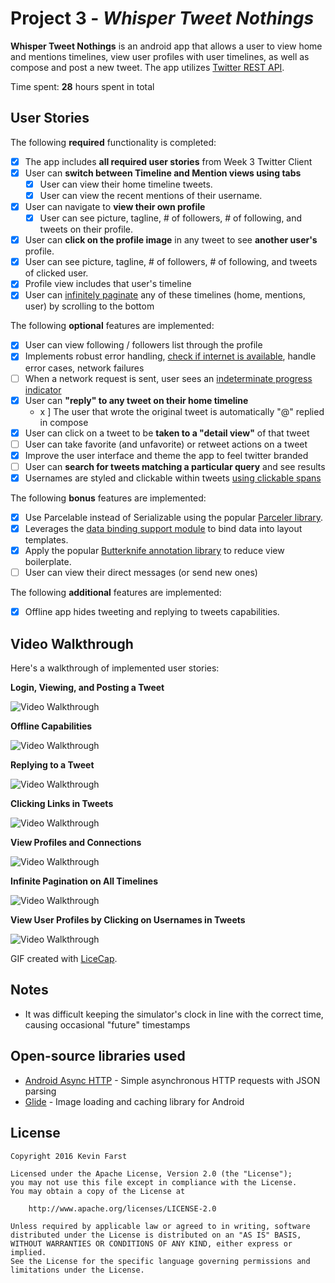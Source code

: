 # Project 3 - *Whisper Tweet Nothings*

**Whisper Tweet Nothings** is an android app that allows a user to view home and mentions timelines, view user profiles with user timelines, as well as compose and post a new tweet. The app utilizes [Twitter REST API](https://dev.twitter.com/rest/public).

Time spent: **28** hours spent in total

## User Stories

The following **required** functionality is completed:

* [x] The app includes **all required user stories** from Week 3 Twitter Client
* [x] User can **switch between Timeline and Mention views using tabs**
  * [x] User can view their home timeline tweets.
  * [x] User can view the recent mentions of their username.
* [x] User can navigate to **view their own profile**
  * [x] User can see picture, tagline, # of followers, # of following, and tweets on their profile.
* [x] User can **click on the profile image** in any tweet to see **another user's** profile.
 * [x] User can see picture, tagline, # of followers, # of following, and tweets of clicked user.
 * [x] Profile view includes that user's timeline
* [x] User can [infinitely paginate](http://guides.codepath.com/android/Endless-Scrolling-with-AdapterViews-and-RecyclerView) any of these timelines (home, mentions, user) by scrolling to the bottom

The following **optional** features are implemented:

* [x] User can view following / followers list through the profile
* [x] Implements robust error handling, [check if internet is available](http://guides.codepath.com/android/Sending-and-Managing-Network-Requests#checking-for-network-connectivity), handle error cases, network failures
* [ ] When a network request is sent, user sees an [indeterminate progress indicator](http://guides.codepath.com/android/Handling-ProgressBars#progress-within-actionbar)
* [x] User can **"reply" to any tweet on their home timeline**
  * x ] The user that wrote the original tweet is automatically "@" replied in compose
* [x] User can click on a tweet to be **taken to a "detail view"** of that tweet
 * [ ] User can take favorite (and unfavorite) or retweet actions on a tweet
* [x] Improve the user interface and theme the app to feel twitter branded
* [ ] User can **search for tweets matching a particular query** and see results
* [x] Usernames are styled and clickable within tweets [using clickable spans](http://guides.codepath.com/android/Working-with-the-TextView#creating-clickable-styled-spans)

The following **bonus** features are implemented:

* [x] Use Parcelable instead of Serializable using the popular [Parceler library](http://guides.codepath.com/android/Using-Parceler).
* [x] Leverages the [data binding support module](http://guides.codepath.com/android/Applying-Data-Binding-for-Views) to bind data into layout templates.
* [x] Apply the popular [Butterknife annotation library](http://guides.codepath.com/android/Reducing-View-Boilerplate-with-Butterknife) to reduce view boilerplate.
* [ ] User can view their direct messages (or send new ones)

The following **additional** features are implemented:

* [x] Offline app hides tweeting and replying to tweets capabilities.

## Video Walkthrough

Here's a walkthrough of implemented user stories:

**Login, Viewing, and Posting a Tweet**

<img src='https://d17oy1vhnax1f7.cloudfront.net/items/0O0Z0g3w3E331l103S46/V2LoginAndTweet.gif?v=5fe8c43d' title='Video Walkthrough' width='' alt='Video Walkthrough' />

**Offline Capabilities**

<img src='https://d17oy1vhnax1f7.cloudfront.net/items/3W1o3v2n3M3616021R2W/V2Offline.gif?v=9ed63c59' title='Video Walkthrough' width='' alt='Video Walkthrough' />

**Replying to a Tweet**

<img src='https://d17oy1vhnax1f7.cloudfront.net/items/290o2w2U0J3k0x2G2h20/V2ReplyToTweet.gif?v=cbc7ba97' title='Video Walkthrough' width='' alt='Video Walkthrough' />

**Clicking Links in Tweets**

<img src='https://d17oy1vhnax1f7.cloudfront.net/items/252c2w231b0e1N1n3W0Q/V2LinksInTweets.gif?v=1aa76e5b' title='Video Walkthrough' width='' alt='Video Walkthrough' />

**View Profiles and Connections**

<img src='https://d17oy1vhnax1f7.cloudfront.net/items/1O311A1I3G0j1S00442m/V2ViewProfilesAndConnections.gif?v=d7d2131e' title='Video Walkthrough' width='' alt='Video Walkthrough' />

**Infinite Pagination on All Timelines**

<img src='https://d17oy1vhnax1f7.cloudfront.net/items/14011X0K0T2L2P3n2t3t/V2InfinitePagination.gif?v=f15c7897' title='Video Walkthrough' width='' alt='Video Walkthrough' />

**View User Profiles by Clicking on Usernames in Tweets**

<img src='https://d17oy1vhnax1f7.cloudfront.net/items/0A2D0w1R2n253D1a2716/V2ClickOnUsernames.gif?v=6f7107fb' title='Video Walkthrough' width='' alt='Video Walkthrough' />

GIF created with [LiceCap](http://www.cockos.com/licecap/).

## Notes

- It was difficult keeping the simulator's clock in line with the correct time, causing occasional "future" timestamps

## Open-source libraries used

- [Android Async HTTP](https://github.com/loopj/android-async-http) - Simple asynchronous HTTP requests with JSON parsing
- [Glide](https://github.com/bumptech/glide) - Image loading and caching library for Android

## License

    Copyright 2016 Kevin Farst

    Licensed under the Apache License, Version 2.0 (the "License");
    you may not use this file except in compliance with the License.
    You may obtain a copy of the License at

        http://www.apache.org/licenses/LICENSE-2.0

    Unless required by applicable law or agreed to in writing, software
    distributed under the License is distributed on an "AS IS" BASIS,
    WITHOUT WARRANTIES OR CONDITIONS OF ANY KIND, either express or implied.
    See the License for the specific language governing permissions and
    limitations under the License.
